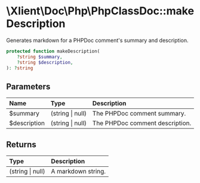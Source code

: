 # \\Xlient\\Doc\\Php\\PhpClassDoc::makeDescription

Generates markdown for a PHPDoc comment's summary and description.

```php
protected function makeDescription(
    ?string $summary,
    ?string $description,
): ?string
```

## Parameters

| Name | Type | Description |
| :--- | :--- | :--- |
| $summary | \(string \| null\) | The PHPDoc comment summary. |
| $description | \(string \| null\) | The PHPDoc comment description. |

## Returns

| Type | Description |
| :--- | :--- |
| \(string \| null\) | A markdown string. |